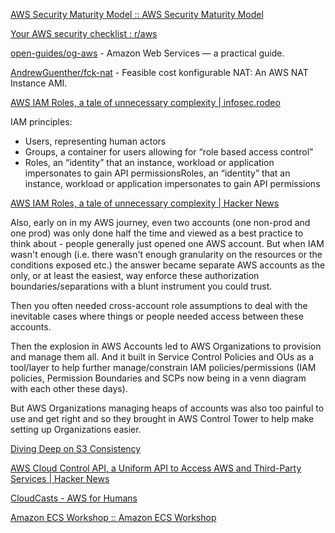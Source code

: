 [AWS Security Maturity Model :: AWS Security Maturity Model](https://maturitymodel.security.aws.dev/en/model/)

[Your AWS security checklist : r/aws](https://www.reddit.com/r/aws/comments/w4iq79/your_aws_security_checklist/)

[open-guides/og-aws](https://github.com/open-guides/og-aws) - Amazon Web Services — a practical guide.

[AndrewGuenther/fck-nat](https://github.com/AndrewGuenther/fck-nat) - Feasible cost konfigurable NAT: An AWS NAT Instance AMI.

[AWS IAM Roles, a tale of unnecessary complexity | infosec.rodeo](https://infosec.rodeo/posts/thoughts-on-aws-iam/)

IAM principles:

- Users, representing human actors
- Groups, a container for users allowing for “role based access control”
- Roles, an “identity” that an instance, workload or application impersonates to gain API permissionsRoles, an “identity” that an instance, workload or application impersonates to gain API permissions

[AWS IAM Roles, a tale of unnecessary complexity | Hacker News](https://news.ycombinator.com/item?id=33566419)

Also, early on in my AWS journey, even two accounts (one non-prod and one prod) was only done half the time and viewed as a best practice to think about - people generally just opened one AWS account. But when IAM wasn't enough (i.e. there wasn't enough granularity on the resources or the conditions exposed etc.) the answer became separate AWS accounts as the only, or at least the easiest, way enforce these authorization boundaries/separations with a blunt instrument you could trust.

Then you often needed cross-account role assumptions to deal with the inevitable cases where things or people needed access between these accounts.

Then the explosion in AWS Accounts led to AWS Organizations to provision and manage them all. And it built in Service Control Policies and OUs as a tool/layer to help further manage/constrain IAM policies/permissions (IAM policies, Permission Boundaries and SCPs now being in a venn diagram with each other these days).

But AWS Organizations managing heaps of accounts was also too painful to use and get right and so they brought in AWS Control Tower to help make setting up Organizations easier.

[Diving Deep on S3 Consistency](https://www.allthingsdistributed.com/2021/04/s3-strong-consistency.html)

[AWS Cloud Control API, a Uniform API to Access AWS and Third-Party Services | Hacker News](https://news.ycombinator.com/item?id=28710179)

[CloudCasts - AWS for Humans](https://cloudcasts.io/)

[Amazon ECS Workshop :: Amazon ECS Workshop](https://ecsworkshop.com/)
